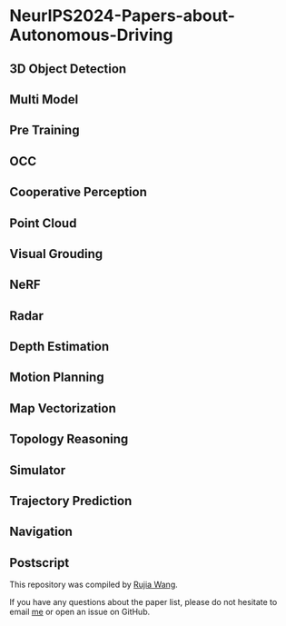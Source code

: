 # NeurIPS2024-Papers-about-Autonomous-Driving

## 3D Object Detection



## Multi Model



## Pre Training



## OCC



##  Cooperative Perception



## Point Cloud



## Visual Grouding



## NeRF



## Radar



## Depth Estimation



## Motion Planning



## Map Vectorization



## Topology Reasoning



## Simulator



## Trajectory Prediction



## Navigation



## Postscript

This repository was compiled by [Rujia Wang](https://github.com/shenxiaowrj).

If you have any questions about the paper list, please do not hesitate to email [me](rujiawang329@gmail.com) or open an issue on GitHub.
